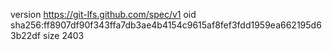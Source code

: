 version https://git-lfs.github.com/spec/v1
oid sha256:ff8907df90f343ffa7db3ae4b4154c9615af8fef3fdd1959ea662195d63b22df
size 2403
